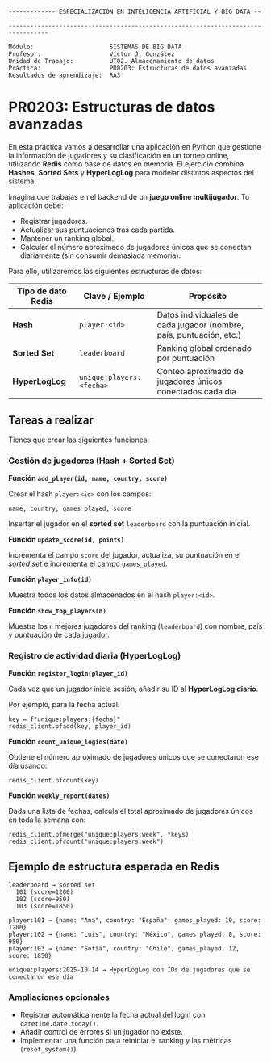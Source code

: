 ```
------------- ESPECIALIZACIÓN EN INTELIGENCIA ARTIFICIAL Y BIG DATA -------------
---------------------------------------------------------------------------------

Módulo:                     SISTEMAS DE BIG DATA
Profesor:                   Víctor J. González
Unidad de Trabajo:          UT02. Almacenamiento de datos
Práctica:                   PR0203: Estructuras de datos avanzadas
Resultados de aprendizaje:  RA3
```


# PR0203: Estructuras de datos avanzadas

En esta práctica vamos a desarrollar una aplicación en Python que gestione la información de jugadores y su clasificación en un torneo online, utilizando **Redis** como base de datos en memoria. El ejercicio combina **Hashes**, **Sorted Sets** y **HyperLogLog** para modelar distintos aspectos del sistema.

Imagina que trabajas en el backend de un **juego online multijugador**. Tu aplicación debe:

- Registrar jugadores.
- Actualizar sus puntuaciones tras cada partida.
- Mantener un ranking global.
- Calcular el número aproximado de jugadores únicos que se conectan diariamente (sin consumir demasiada memoria).

Para ello, utilizaremos las siguientes estructuras de datos:

| Tipo de dato Redis | Clave / Ejemplo          | Propósito                                                           |
| ------------------ | ------------------------ | ------------------------------------------------------------------- |
| **Hash**           | `player:<id>`            | Datos individuales de cada jugador (nombre, país, puntuación, etc.) |
| **Sorted Set**     | `leaderboard`            | Ranking global ordenado por puntuación                              |
| **HyperLogLog**    | `unique:players:<fecha>` | Conteo aproximado de jugadores únicos conectados cada día           |


## Tareas a realizar

Tienes que crear las siguientes funciones:

### Gestión de jugadores (Hash + Sorted Set)

**Función `add_player(id, name, country, score)`**

Crear el hash `player:<id>` con los campos:

  ```
  name, country, games_played, score
  ```
Insertar el jugador en el **sorted set** `leaderboard` con la puntuación inicial.


**Función `update_score(id, points)`**

Incrementa el campo `score` del jugador, actualiza,  su puntuación en el *sorted set* e incrementa el campo `games_played`.

**Función `player_info(id)`**

Muestra todos los datos almacenados en el hash `player:<id>`.

**Función `show_top_players(n)`**

Muestra los `n` mejores jugadores del ranking (`leaderboard`) con nombre, país y puntuación de cada jugador.



### Registro de actividad diaria (HyperLogLog)

**Función `register_login(player_id)`**

Cada vez que un jugador inicia sesión, añadir su ID al **HyperLogLog diario**.

Por ejemplo, para la fecha actual:

  ```
  key = f"unique:players:{fecha}"
  redis_client.pfadd(key, player_id)
  ```

**Función `count_unique_logins(date)`**

Obtiene el número aproximado de jugadores únicos que se conectaron ese día usando:

  ```
  redis_client.pfcount(key)
  ```

**Función `weekly_report(dates)`**

Dada una lista de fechas, calcula el total aproximado de jugadores únicos en toda la semana con:

  ```
  redis_client.pfmerge("unique:players:week", *keys)
  redis_client.pfcount("unique:players:week")
  ```


## Ejemplo de estructura esperada en Redis

```
leaderboard → sorted set
  101 (score=1200)
  102 (score=950)
  103 (score=1850)

player:101 → {name: "Ana", country: "España", games_played: 10, score: 1200}
player:102 → {name: "Luis", country: "México", games_played: 8, score: 950}
player:103 → {name: "Sofía", country: "Chile", games_played: 12, score: 1850}

unique:players:2025-10-14 → HyperLogLog con IDs de jugadores que se conectaron ese día
```


### Ampliaciones opcionales

- Registrar automáticamente la fecha actual del login con `datetime.date.today()`.
- Añadir control de errores si un jugador no existe.
- Implementar una función para reiniciar el ranking y las métricas (`reset_system()`).

